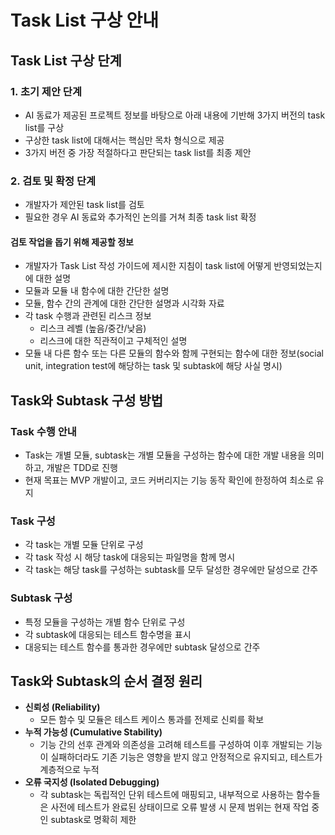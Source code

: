 # Task List 구상 안내

## Task List 구상 단계
### 1. 초기 제안 단계
- AI 동료가 제공된 프로젝트 정보를 바탕으로 아래 내용에 기반해 3가지 버전의 task list를 구상
- 구상한 task list에 대해서는 핵심만 목차 형식으로 제공
- 3가지 버전 중 가장 적절하다고 판단되는 task list를 최종 제안

### 2. 검토 및 확정 단계
- 개발자가 제안된 task list를 검토
- 필요한 경우 AI 동료와 추가적인 논의를 거쳐 최종 task list 확정

#### 검토 작업을 돕기 위해 제공할 정보
- 개발자가 Task List 작성 가이드에 제시한 지침이 task list에 어떻게 반영되었는지에 대한 설명
- 모듈과 모듈 내 함수에 대한 간단한 설명
- 모듈, 함수 간의 관계에 대한 간단한 설명과 시각화 자료
- 각 task 수행과 관련된 리스크 정보
  - 리스크 레벨 (높음/중간/낮음)
  - 리스크에 대한 직관적이고 구체적인 설명
- 모듈 내 다른 함수 또는 다른 모듈의 함수와 함께 구현되는 함수에 대한 정보(social unit, integration test에 해당하는 task 및 subtask에 해당 사실 명시)



## Task와 Subtask 구성 방법
### Task 수행 안내
- Task는 개별 모듈, subtask는 개별 모듈을 구성하는 함수에 대한 개발 내용을 의미하고, 개발은 TDD로 진행
- 현재 목표는 MVP 개발이고, 코드 커버리지는 기능 동작 확인에 한정하여 최소로 유지

### Task 구성
- 각 task는 개별 모듈 단위로 구성
- 각 task 작성 시 해당 task에 대응되는 파일명을 함께 명시
- 각 task는 해당 task를 구성하는 subtask를 모두 달성한 경우에만 달성으로 간주

### Subtask 구성
- 특정 모듈을 구성하는 개별 함수 단위로 구성
- 각 subtask에 대응되는 테스트 함수명을 표시
- 대응되는 테스트 함수를 통과한 경우에만 subtask 달성으로 간주

## Task와 Subtask의 순서 결정 원리
- **신뢰성 (Reliability)**
    - 모든 함수 및 모듈은 테스트 케이스 통과를 전제로 신뢰를 확보
- **누적 가능성 (Cumulative Stability)**
    - 기능 간의 선후 관계와 의존성을 고려해 테스트를 구성하여 이후 개발되는 기능이 실패하더라도 기존 기능은 영향을 받지 않고 안정적으로 유지되고, 테스트가 계층적으로 누적
- **오류 국지성 (Isolated Debugging)**
    - 각 subtask는 독립적인 단위 테스트에 매핑되고, 내부적으로 사용하는 함수들은 사전에 테스트가 완료된 상태이므로 오류 발생 시 문제 범위는 현재 작업 중인 subtask로 명확히 제한
